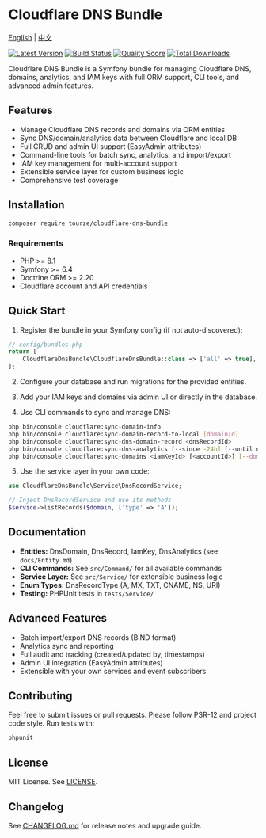 # Cloudflare DNS Bundle

[English](README.md) | [中文](README.zh-CN.md)

[![Latest Version](https://img.shields.io/packagist/v/tourze/cloudflare-dns-bundle.svg?style=flat-square)](https://packagist.org/packages/tourze/cloudflare-dns-bundle)
[![Build Status](https://img.shields.io/travis/tourze/cloudflare-dns-bundle/master.svg?style=flat-square)](https://travis-ci.org/tourze/cloudflare-dns-bundle)
[![Quality Score](https://img.shields.io/scrutinizer/g/tourze/cloudflare-dns-bundle.svg?style=flat-square)](https://scrutinizer-ci.com/g/tourze/cloudflare-dns-bundle)
[![Total Downloads](https://img.shields.io/packagist/dt/tourze/cloudflare-dns-bundle.svg?style=flat-square)](https://packagist.org/packages/tourze/cloudflare-dns-bundle)

Cloudflare DNS Bundle is a Symfony bundle for managing Cloudflare DNS, domains, analytics, and IAM keys with full ORM support, CLI tools, and advanced admin features.

## Features

- Manage Cloudflare DNS records and domains via ORM entities
- Sync DNS/domain/analytics data between Cloudflare and local DB
- Full CRUD and admin UI support (EasyAdmin attributes)
- Command-line tools for batch sync, analytics, and import/export
- IAM key management for multi-account support
- Extensible service layer for custom business logic
- Comprehensive test coverage

## Installation

```bash
composer require tourze/cloudflare-dns-bundle
```

### Requirements

- PHP >= 8.1
- Symfony >= 6.4
- Doctrine ORM >= 2.20
- Cloudflare account and API credentials

## Quick Start

1. Register the bundle in your Symfony config (if not auto-discovered):

```php
// config/bundles.php
return [
    CloudflareDnsBundle\CloudflareDnsBundle::class => ['all' => true],
];
```

2. Configure your database and run migrations for the provided entities.

3. Add your IAM keys and domains via admin UI or directly in the database.

4. Use CLI commands to sync and manage DNS:

```bash
php bin/console cloudflare:sync-domain-info
php bin/console cloudflare:sync-domain-record-to-local [domainId]
php bin/console cloudflare:sync-dns-domain-record <dnsRecordId>
php bin/console cloudflare:sync-dns-analytics [--since -24h] [--until now] [--time-delta 1h]
php bin/console cloudflare:sync-domains <iamKeyId> [<accountId>] [--domain=example.com] [--dry-run] [--force]
```

5. Use the service layer in your own code:

```php
use CloudflareDnsBundle\Service\DnsRecordService;

// Inject DnsRecordService and use its methods
$service->listRecords($domain, ['type' => 'A']);
```

## Documentation

- **Entities:** DnsDomain, DnsRecord, IamKey, DnsAnalytics (see `docs/Entity.md`)
- **CLI Commands:** See `src/Command/` for all available commands
- **Service Layer:** See `src/Service/` for extensible business logic
- **Enum Types:** DnsRecordType (A, MX, TXT, CNAME, NS, URI)
- **Testing:** PHPUnit tests in `tests/Service/`

## Advanced Features

- Batch import/export DNS records (BIND format)
- Analytics sync and reporting
- Full audit and tracking (created/updated by, timestamps)
- Admin UI integration (EasyAdmin attributes)
- Extensible with your own services and event subscribers

## Contributing

Feel free to submit issues or pull requests. Please follow PSR-12 and project code style. Run tests with:

```bash
phpunit
```

## License

MIT License. See [LICENSE](../LICENSE).

## Changelog

See [CHANGELOG.md](CHANGELOG.md) for release notes and upgrade guide.
